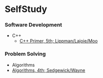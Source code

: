 # SelfStudy

### Software Development
* C++
  * [C++ Primer, 5th; Lippman/Lajoie/Moo](software_development/c%2B%2B/c%2B%2B_primer_5th-lippman_etc)
### Problem Solving
* Algorithms
 * [Algorithms, 4th; Sedgewick/Wayne](problem_solving/algorithms/algorithms_4th-sedgewick_wayne/Solutions)
